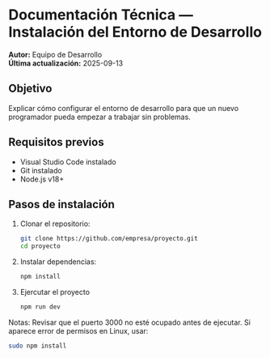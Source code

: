 # Documentación Técnica — Instalación del Entorno de Desarrollo

**Autor:** Equipo de Desarrollo  
**Última actualización:** 2025-09-13  

## Objetivo
Explicar cómo configurar el entorno de desarrollo para que un nuevo programador pueda empezar a trabajar sin problemas.

## Requisitos previos
- Visual Studio Code instalado  
- Git instalado  
- Node.js v18+  

## Pasos de instalación
1. Clonar el repositorio:  
   ```bash
   git clone https://github.com/empresa/proyecto.git
   cd proyecto
2. Instalar dependencias:
    ```bash
   npm install
5. Ejercutar el proyecto
   ```bash
   npm run dev
Notas:
Revisar que el puerto 3000 no esté ocupado antes de ejecutar.
Si aparece error de permisos en Linux, usar:
```bash
sudo npm install
